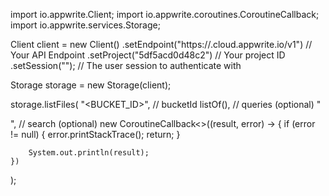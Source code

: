 import io.appwrite.Client;
import io.appwrite.coroutines.CoroutineCallback;
import io.appwrite.services.Storage;

Client client = new Client()
    .setEndpoint("https://<REGION>.cloud.appwrite.io/v1") // Your API Endpoint
    .setProject("5df5acd0d48c2") // Your project ID
    .setSession(""); // The user session to authenticate with

Storage storage = new Storage(client);

storage.listFiles(
    "<BUCKET_ID>", // bucketId
    listOf(), // queries (optional)
    "<SEARCH>", // search (optional)
    new CoroutineCallback<>((result, error) -> {
        if (error != null) {
            error.printStackTrace();
            return;
        }

        System.out.println(result);
    })
);

